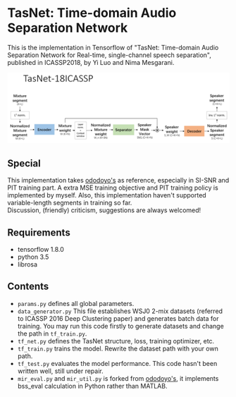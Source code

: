 # TasNet: Time-domain Audio Separation Network
This is the implementation in Tensorflow of "TasNet: 
Time-domain Audio Separation 
Network for Real-time, single-channel speech separation", published in ICASSP2018, by Yi Luo and 
Nima Mesgarani.

![avatar](./tasnet-architecture.png)

## Special
This implementation takes [ododoyo's](https://github.com/ododoyo/TASNET) as 
reference, especially in SI-SNR and PIT training part. A extra MSE training objective and PIT 
training policy is implemented by myself. Also, this implementation haven't supported 
variable-length segments in training so far.  
Discussion, (friendly) criticism, suggestions are always welcomed!

## Requirements
* tensorflow 1.8.0
* python 3.5
* librosa

## Contents

* `params.py` defines all global parameters.
* `data_generator.py` This file establishes WSJ0 2-mix datasets (referred to ICASSP 2016 Deep 
Clustering paper) and generates batch data for training. You may run this code firstly to 
generate datasets and change the path in `tf_train.py`.
* `tf_net.py` defines the TasNet structure, loss, training optimizer, etc.
* `tf_train.py` trains the model. Rewrite the dataset path with your own path.
* `tf_test.py` evaluates the model performance. This code hasn't been written well, still under 
repair.
* `mir_eval.py` and `mir_util.py` is forked from [ododoyo's](https://github.com/ododoyo/TASNET), 
it implements bss_eval calculation in Python rather than MATLAB.
